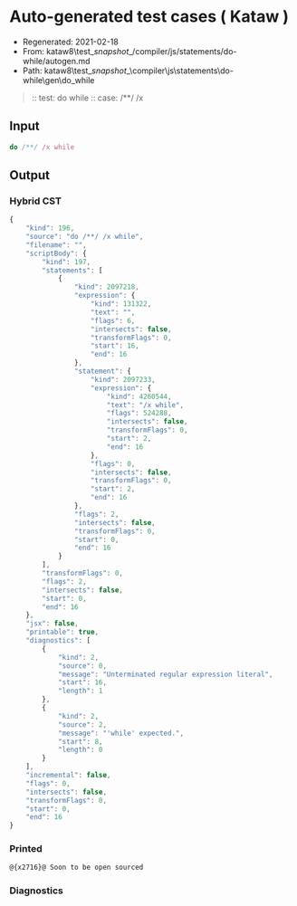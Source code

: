 # Auto-generated test cases ( Kataw )
- Regenerated: 2021-02-18
- From: kataw8\test\__snapshot__/compiler/js/statements/do-while/autogen.md
- Path: kataw8\test\__snapshot__\compiler\js\statements\do-while\gen\do_while
> :: test: do while
> :: case: /**/ /x
## Input

`````js
do /**/ /x while
`````

## Output


### Hybrid CST


```javascript
{
    "kind": 196,
    "source": "do /**/ /x while",
    "filename": "",
    "scriptBody": {
        "kind": 197,
        "statements": [
            {
                "kind": 2097218,
                "expression": {
                    "kind": 131322,
                    "text": "",
                    "flags": 6,
                    "intersects": false,
                    "transformFlags": 0,
                    "start": 16,
                    "end": 16
                },
                "statement": {
                    "kind": 2097233,
                    "expression": {
                        "kind": 4260544,
                        "text": "/x while",
                        "flags": 524288,
                        "intersects": false,
                        "transformFlags": 0,
                        "start": 2,
                        "end": 16
                    },
                    "flags": 0,
                    "intersects": false,
                    "transformFlags": 0,
                    "start": 2,
                    "end": 16
                },
                "flags": 2,
                "intersects": false,
                "transformFlags": 0,
                "start": 0,
                "end": 16
            }
        ],
        "transformFlags": 0,
        "flags": 2,
        "intersects": false,
        "start": 0,
        "end": 16
    },
    "jsx": false,
    "printable": true,
    "diagnostics": [
        {
            "kind": 2,
            "source": 0,
            "message": "Unterminated regular expression literal",
            "start": 16,
            "length": 1
        },
        {
            "kind": 2,
            "source": 2,
            "message": "'while' expected.",
            "start": 8,
            "length": 0
        }
    ],
    "incremental": false,
    "flags": 0,
    "intersects": false,
    "transformFlags": 0,
    "start": 0,
    "end": 16
}
```

### Printed


```javascript
@{x2716}@ Soon to be open sourced
```

### Diagnostics


```javascript

```

